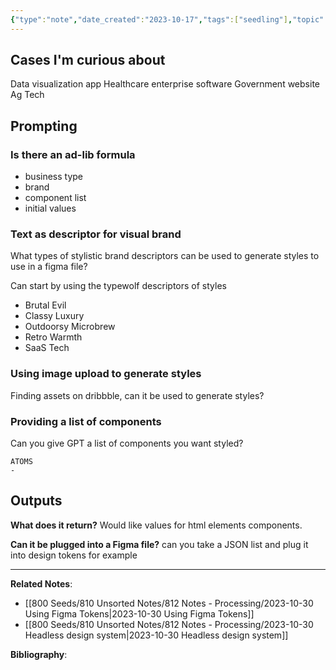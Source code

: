 ```yaml
---
{"type":"note","date_created":"2023-10-17","tags":["seedling"],"topic":["[[design systems]]","[[artificial intelligence]]"],"url":null,"aliases":null,"summary":null,"dg-publish":true,"layout":null,"banner":null,"cssclasses":null,"permalink":"/800-seeds/810-unsorted-notes/812-notes-processing/2023-10-30-using-chat-gpt-to-generate-styles-to-use-in-a-design-system/","dgPassFrontmatter":true,"created":"2023-10-30T15:14:27.000-05:00","updated":"2023-10-30T15:14:27.000-05:00"}
---
```



## Cases I'm curious about
Data visualization app
Healthcare enterprise software
Government website
Ag Tech

## Prompting

### Is there an ad-lib formula
- business type
- brand
- component list
- initial values

### Text as descriptor for visual brand
What types of stylistic brand descriptors can be used to generate styles to use in a figma file? 

Can start by using the typewolf descriptors of styles
- Brutal Evil
- Classy Luxury
- Outdoorsy Microbrew
- Retro Warmth
- SaaS Tech

### Using image upload to generate styles
Finding assets on dribbble, can it be used to generate styles?

### Providing a list of components
Can you give GPT a list of components you want styled?

```
ATOMS
- 

``` 



## Outputs
**What does it return?** 
Would like values for html elements components. 

**Can it be plugged into a Figma file?**
can you take a JSON list and plug it into design tokens for example




---
**Related Notes**: 
- [[800 Seeds/810 Unsorted Notes/812 Notes - Processing/2023-10-30 Using Figma Tokens\|2023-10-30 Using Figma Tokens]]
- [[800 Seeds/810 Unsorted Notes/812 Notes - Processing/2023-10-30 Headless design system\|2023-10-30 Headless design system]]

**Bibliography**: 

